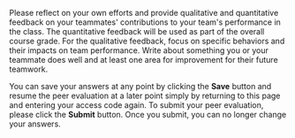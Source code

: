 Please reflect on your own efforts and provide qualitative and quantitative feedback on your teammates' contributions to your team's performance in the class. 
The quantitative feedback will be used as part of the overall course grade. For the qualitative feedback, focus on specific behaviors and their impacts on team performance. 
Write about something you or your teammate does well and at least one area for improvement for their future teamwork.

You can save your answers at any point by clicking the **Save** button and resume the peer evaluation at a later point simply by returning to this page and entering your access code again. To submit your peer evaluation, please click the **Submit** button. Once you submit, you can no longer change your answers.

